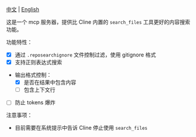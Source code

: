 [中文](./README.md) | [English](./README_en.md)

这是一个 mcp 服务器，提供比 Cline 内置的 `search_files` 工具更好的内容搜索功能。

功能特性：
- [x] 通过 `.reposearchignore` 文件控制过滤，使用 gitignore 格式
- [x] 支持正则表达式搜索
- 输出格式控制：
  - [x] 是否在结果中包含内容
  - [ ] 包含上下文行
- [ ] 防止 tokens 爆炸

注意事项：
- 目前需要在系统提示中告诉 Cline 停止使用 `search_files`
